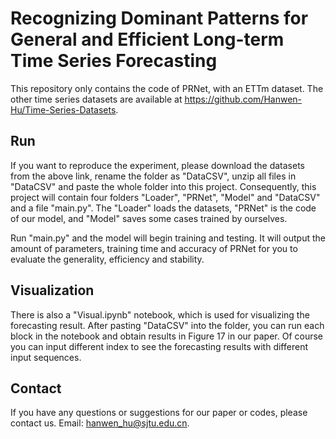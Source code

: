 # Recognizing Dominant Patterns for General and Efficient Long-term Time Series Forecasting

This repository only contains the code of PRNet, with an ETTm dataset. The other time series datasets are available at https://github.com/Hanwen-Hu/Time-Series-Datasets.

## Run
If you want to reproduce the experiment, please download the datasets from the above link, rename the folder as "DataCSV", unzip all files in "DataCSV" and paste the whole folder into this project.
Consequently, this project will contain four folders "Loader", "PRNet", "Model" and "DataCSV" and a file "main.py".
The "Loader" loads the datasets, "PRNet" is the code of our model, and "Model" saves some cases trained by ourselves.

Run "main.py" and the model will begin training and testing. It will output the amount of parameters, training time and accuracy of PRNet for you to evaluate the generality, efficiency and stability. 

## Visualization
There is also a "Visual.ipynb" notebook, which is used for visualizing the forecasting result. After pasting "DataCSV" into the folder, you can run each block in the notebook and obtain results in Figure 17 in our paper.
Of course you can input different index to see the forecasting results with different input sequences.

## Contact
If you have any questions or suggestions for our paper or codes, please contact us. Email: hanwen_hu@sjtu.edu.cn.
